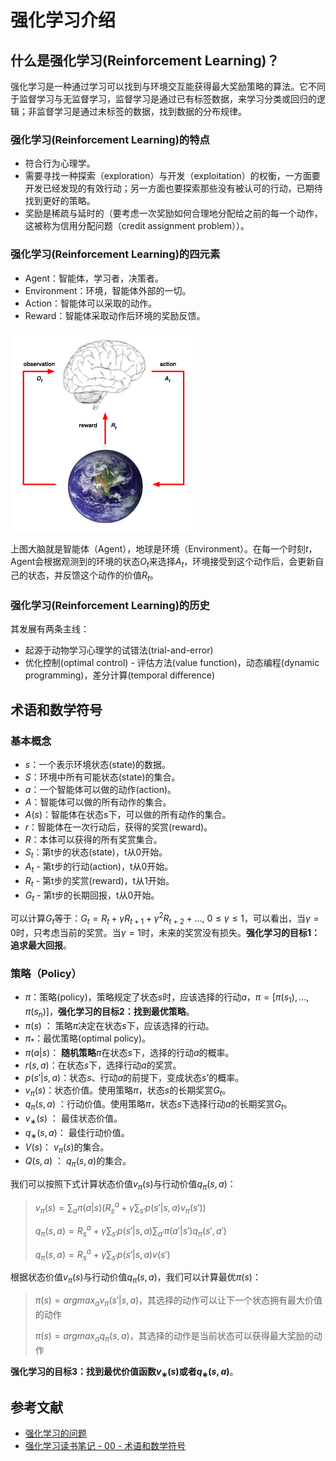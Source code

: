 # 强化学习介绍

## 什么是强化学习(Reinforcement Learning)？

强化学习是一种通过学习可以找到与环境交互能获得最大奖励策略的算法。它不同于监督学习与无监督学习，监督学习是通过已有标签数据，来学习分类或回归的逻辑；非监督学习是通过未标签的数据，找到数据的分布规律。

### 强化学习(Reinforcement Learning)的特点

- 符合行为心理学。
- 需要寻找一种探索（exploration）与开发（exploitation）的权衡，一方面要开发已经发现的有效行动；另一方面也要探索那些没有被认可的行动，已期待找到更好的策略。
- 奖励是稀疏与延时的（要考虑一次奖励如何合理地分配给之前的每一个动作，这被称为信用分配问题（credit assignment problem））。

### 强化学习(Reinforcement Learning)的四元素

- Agent：智能体，学习者，决策者。
- Environment：环境，智能体外部的一切。
- Action：智能体可以采取的动作。
- Reward：智能体采取动作后环境的奖励反馈。

![intro1](./resources/intro1.png)

上图大脑就是智能体（Agent），地球是环境（Environment）。在每一个时刻$t$，Agent会根据观测到的环境的状态$O_t$来选择$A_t$，环境接受到这个动作后，会更新自己的状态，并反馈这个动作的价值$R_t$。

### 强化学习(Reinforcement Learning)的历史

其发展有两条主线：

- 起源于动物学习心理学的试错法(trial-and-error)
- 优化控制(optimal control) - 评估方法(value function)，动态编程(dynamic programming)，差分计算(temporal difference)

## 术语和数学符号

### 基本概念

- $s$：一个表示环境状态(state)的数据。
- $S$：环境中所有可能状态(state)的集合。
- $a$：一个智能体可以做的动作(action)。
- $A$：智能体可以做的所有动作的集合。
- $A(s)$：智能体在状态s下，可以做的所有动作的集合。
- $r$：智能体在一次行动后，获得的奖赏(reward)。
- $R$：本体可以获得的所有奖赏集合。
- $S_t$：第t步的状态(state)，t从0开始。
- $A_t$ - 第t步的行动(action)，t从0开始。
- $R_t$ - 第t步的奖赏(reward)，t从1开始。
- $G_t$ - 第t步的长期回报，t从0开始。

可以计算$G_t$等于：$G_t=R_t+\gamma R_{t+1}+\gamma^2R_{t+2}+..., \ 0 \le \gamma \le 1$，可以看出，当$\gamma=0$时，只考虑当前的奖赏。当$\gamma=1$时，未来的奖赏没有损失。**强化学习的目标1：追求最大回报**。

### 策略（Policy）

- $\pi$：策略(policy)，策略规定了状态$s$时，应该选择的行动$a$，$\pi=[\pi(s_1),...,\pi(s_n)]$，**强化学习的目标2：找到最优策略**。
- $\pi(s)$ ： 策略$\pi$决定在状态$s$下，应该选择的行动。
- $\pi_*$：最优策略(optimal policy)。
- $\pi(a|s)$： **随机策略**$\pi$在状态$s$下，选择的行动$a$的概率。
- $r(s,a)$：在状态$s$下，选择行动$a$的奖赏。
- $p(s′|s,a)$：状态$s$、行动$a$的前提下，变成状态$s’$的概率。
- $v_{\pi}(s)$：状态价值。使用策略$\pi$，状态$s$的长期奖赏$G_t$。
- $q_{\pi}(s,a)$ ：行动价值。使用策略$\pi$，状态$s$下选择行动$a$的长期奖赏$G_t$。
- $v_∗(s)$ ： 最佳状态价值。
- $q_∗(s,a)$： 最佳行动价值。
- $V(s)$： $v_{\pi}(s)$的集合。
- $Q(s,a)$ ： $q_{\pi}(s,a)$的集合。

我们可以按照下式计算状态价值$v_{\pi}(s)$与行动价值$q_{\pi}(s,a)$：

> $v_{\pi}(s)=\sum_a \pi(a|s)(R_s^a+\gamma\sum_{s'}p(s'|s,a)v_{\pi}(s'))$
>
> $q_{\pi}(s, a)=R_s^a+\gamma\sum_{s'}p(s'|s,a)\sum_{a'}\pi(a'|s')q_{\pi}(s', a')$
>
> $q_{\pi}(s, a)=R_s^a+\gamma\sum_{s'}p(s'|s,a)v(s')$

根据状态价值$v_{\pi}(s)$与行动价值$q_{\pi}(s,a)$，我们可以计算最优$\pi(s)$：

> $\pi(s)=argmax_a v_{\pi}(s'|s, a)$，其选择的动作可以让下一个状态拥有最大价值的动作
>
> $\pi(s)=argmax_a q_{\pi}(s, a)$，其选择的动作是当前状态可以获得最大奖励的动作

**强化学习的目标3：找到最优价值函数$v_∗(s)$或者$q_∗(s,a)$**。

## 参考文献

- [强化学习的问题](https://www.cnblogs.com/steven-yang/p/6440755.html)
- [强化学习读书笔记 - 00 - 术语和数学符号](http://www.cnblogs.com/steven-yang/p/6481772.html)



